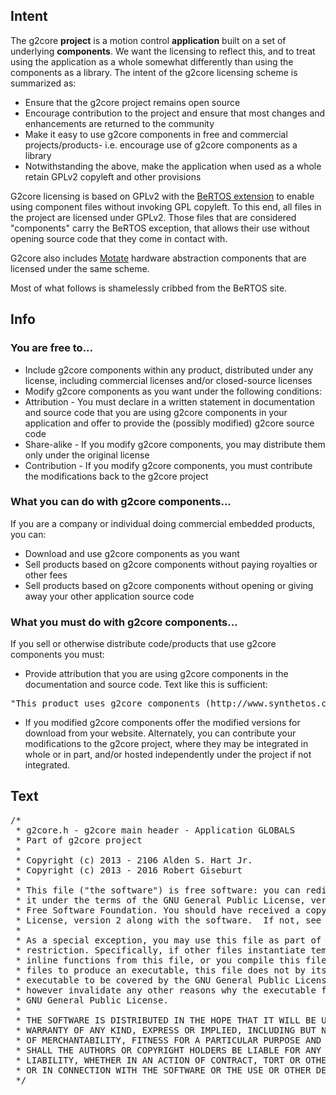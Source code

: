## Intent
The g2core **project** is a motion control **application** built on a set of underlying **components**. We want the licensing to reflect this, and to treat using the application as a whole somewhat differently than using the components as a library. The intent of the g2core licensing scheme is summarized as:
* Ensure that the g2core project remains open source
* Encourage contribution to the project and ensure that most changes and enhancements are returned to the community
* Make it easy to use g2core components in free and commercial projects/products- i.e. encourage use of g2core components as a library
* Notwithstanding the above, make the application when used as a whole retain GPLv2 copyleft and other provisions

G2core licensing is based on GPLv2 with the [BeRTOS extension](http://www.bertos.org/discover/license) to enable using component files without invoking GPL copyleft. To this end, all files in the project are licensed under GPLv2. Those files that are considered "components" carry the BeRTOS exception, that allows their use without opening source code that they come in contact with.

G2core also includes [Motate](https://github.com/synthetos/Motate) hardware abstraction components that are licensed under the same scheme.

Most of what follows is shamelessly cribbed from the BeRTOS site.

## Info
### You are free to...
* Include g2core components within any product, distributed under any license, including commercial licenses and/or closed-source licenses
* Modify g2core components as you want under the following conditions:
 * Attribution - You must declare in a written statement in documentation and source code that you are using g2core components in your application and offer to provide the (possibly modified) g2core source code
 * Share-alike - If you modify g2core components, you may distribute them only under the original license
 * Contribution - If you modify g2core components, you must contribute the modifications back to the g2core project

### What you can do with g2core components...
If you are a company or individual doing commercial embedded products, you can:
* Download and use g2core components as you want
* Sell products based on g2core components without paying royalties or other fees
* Sell products based on g2core components without opening or giving away your other application source code

### What you must do with g2core components...
If you sell or otherwise distribute code/products that use g2core components you must:
* Provide attribution that you are using g2core components in the documentation and source code. Text like this is sufficient:
<pre>
"This product uses g2core components (http://www.synthetos.com), Copyright 2013 - 2016"
</pre>
* If you modified g2core components offer the modified versions for download from your website. Alternately, you can contribute your modifications to the g2core project, where they may be integrated in whole or in part, and/or hosted independently under the project if not integrated.

## Text
<pre>
/*
 * g2core.h - g2core main header - Application GLOBALS
 * Part of g2core project
 *
 * Copyright (c) 2013 - 2106 Alden S. Hart Jr.
 * Copyright (c) 2013 - 2016 Robert Giseburt
 *
 * This file ("the software") is free software: you can redistribute it and/or modify
 * it under the terms of the GNU General Public License, version 2 as published by the
 * Free Software Foundation. You should have received a copy of the GNU General Public
 * License, version 2 along with the software.  If not, see <http://www.gnu.org/licenses/>.
 *
 * As a special exception, you may use this file as part of a software library without
 * restriction. Specifically, if other files instantiate templates or use macros or
 * inline functions from this file, or you compile this file and link it with  other
 * files to produce an executable, this file does not by itself cause the resulting
 * executable to be covered by the GNU General Public License. This exception does not
 * however invalidate any other reasons why the executable file might be covered by the
 * GNU General Public License.
 *
 * THE SOFTWARE IS DISTRIBUTED IN THE HOPE THAT IT WILL BE USEFUL, BUT WITHOUT ANY
 * WARRANTY OF ANY KIND, EXPRESS OR IMPLIED, INCLUDING BUT NOT LIMITED TO THE WARRANTIES
 * OF MERCHANTABILITY, FITNESS FOR A PARTICULAR PURPOSE AND NONINFRINGEMENT. IN NO EVENT
 * SHALL THE AUTHORS OR COPYRIGHT HOLDERS BE LIABLE FOR ANY CLAIM, DAMAGES OR OTHER
 * LIABILITY, WHETHER IN AN ACTION OF CONTRACT, TORT OR OTHERWISE, ARISING FROM, OUT OF
 * OR IN CONNECTION WITH THE SOFTWARE OR THE USE OR OTHER DEALINGS IN THE SOFTWARE.
 */
</pre>
